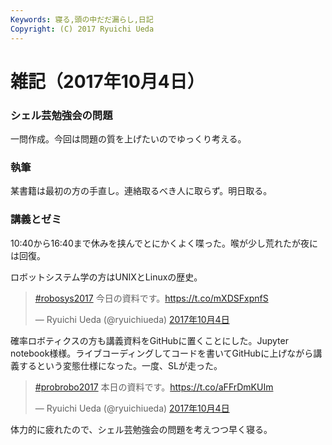 ```yaml
---
Keywords: 寝る,頭の中だだ漏らし,日記
Copyright: (C) 2017 Ryuichi Ueda
---
```


# 雑記（2017年10月4日）

### シェル芸勉強会の問題

一問作成。今回は問題の質を上げたいのでゆっくり考える。

### 執筆

某書籍は最初の方の手直し。連絡取るべき人に取らず。明日取る。

### 講義とゼミ

10:40から16:40まで休みを挟んでとにかくよく喋った。喉が少し荒れたが夜には回復。


ロボットシステム学の方はUNIXとLinuxの歴史。


<blockquote class="twitter-tweet" data-lang="ja"><p lang="ja" dir="ltr"><a href="https://twitter.com/hashtag/robosys2017?src=hash&amp;ref_src=twsrc%5Etfw">#robosys2017</a> 今日の資料です。<a href="https://t.co/mXDSFxpnfS">https://t.co/mXDSFxpnfS</a></p>&mdash; Ryuichi Ueda (@ryuichiueda) <a href="https://twitter.com/ryuichiueda/status/915388427587117061?ref_src=twsrc%5Etfw">2017年10月4日</a></blockquote> <script async src="//platform.twitter.com/widgets.js" charset="utf-8"></script>

確率ロボティクスの方も講義資料をGitHubに置くことにした。Jupyter notebook様様。ライブコーディングしてコードを書いてGitHubに上げながら講義するという変態仕様になった。一度、SLが走った。

<blockquote class="twitter-tweet" data-lang="ja"><p lang="ja" dir="ltr"><a href="https://twitter.com/hashtag/probrobo2017?src=hash&amp;ref_src=twsrc%5Etfw">#probrobo2017</a> 本日の資料です。<a href="https://t.co/aFFrDmKUIm">https://t.co/aFFrDmKUIm</a></p>&mdash; Ryuichi Ueda (@ryuichiueda) <a href="https://twitter.com/ryuichiueda/status/915427731101192192?ref_src=twsrc%5Etfw">2017年10月4日</a></blockquote> <script async src="//platform.twitter.com/widgets.js" charset="utf-8"></script>

体力的に疲れたので、シェル芸勉強会の問題を考えつつ早く寝る。
